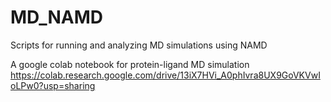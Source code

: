 # MD_NAMD
Scripts for running and analyzing MD simulations using NAMD

A google colab notebook for protein-ligand MD simulation
https://colab.research.google.com/drive/13iX7HVi_A0phIvra8UX9GoVKVwIoLPw0?usp=sharing


